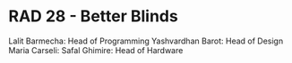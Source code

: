 # RAD 28 - Better Blinds

Lalit Barmecha: Head of Programming
Yashvardhan Barot: Head of Design
Maria Carseli: 
Safal Ghimire: Head of Hardware

